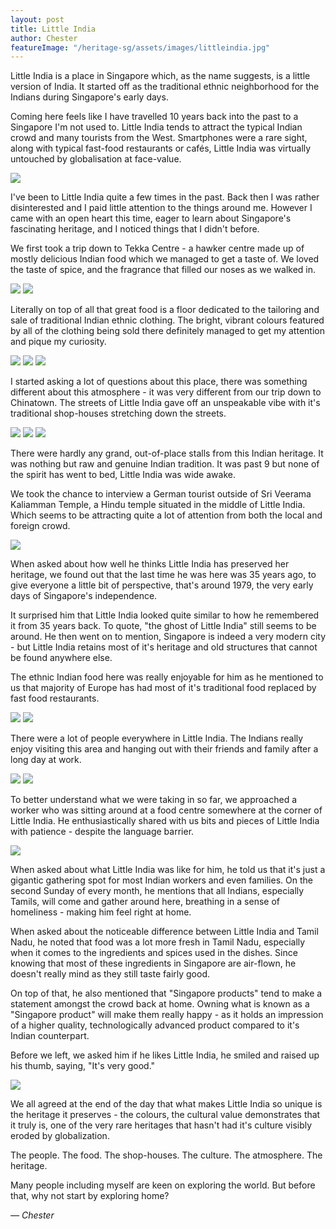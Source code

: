 ```yaml
---
layout: post
title: Little India
author: Chester
featureImage: "/heritage-sg/assets/images/littleindia.jpg"
---
```


Little India is a place in Singapore which, as the name suggests, is a little version of India. It started off as the traditional ethnic neighborhood for the Indians during Singapore's early days.

Coming here feels like I have travelled 10 years back into the past to a Singapore I'm not used to. Little India tends to attract the typical Indian crowd and many tourists from the West. Smartphones were a rare sight, along with typical fast-food restaurants or cafés, Little India was virtually untouched by globalisation at face-value.
<!--more-->

![](/heritage-sg/assets/images/1406445539465.jpg)

I've been to Little India quite a few times in the past. Back then I was rather disinterested and I paid little attention to the things around me. However I came with an open heart this time, eager to learn about Singapore's fascinating heritage, and I noticed things that I didn't before.

We first took a trip down to Tekka Centre - a hawker centre made up of mostly delicious Indian food which we managed to get a taste of. We loved the taste of spice, and the fragrance that filled our noses as we walked in.

![](/heritage-sg/assets/images/1406445585841.jpg)
![](/heritage-sg/assets/images/1406445609241.jpg)

Literally on top of all that great food is a floor dedicated to the tailoring and sale of traditional Indian ethnic clothing. The bright, vibrant colours featured by all of the clothing being sold there definitely managed to get my attention and pique my curiosity.

![](/heritage-sg/assets/images/1406445788671.jpg)
![](/heritage-sg/assets/images/1406448774180.jpg)
![](/heritage-sg/assets/images/1406445816300.jpg)

I started asking a lot of questions about this place, there was something different about this atmosphere - it was very different from our trip down to Chinatown. The streets of Little India gave off an unspeakable vibe with it's traditional shop-houses stretching down the streets.

![](/heritage-sg/assets/images/1406446318595.jpg)
![](/heritage-sg/assets/images/1406446378104.jpg)
![](/heritage-sg/assets/images/1406446414058.jpg)

There were hardly any grand, out-of-place stalls from this Indian heritage. It was nothing but raw and genuine Indian tradition. It was past 9 but none of the spirit has went to bed, Little India was wide awake.

We took the chance to interview a German tourist outside of Sri Veerama Kaliamman Temple, a Hindu temple situated in the middle of Little India. Which seems to be attracting quite a lot of attention from both the local and foreign crowd.

![](/heritage-sg/assets/images/1406364315774.jpg)

When asked about how well he thinks Little India has preserved her heritage, we found out that the last time he was here was 35 years ago, to give everyone a little bit of perspective, that's around 1979, the very early days of Singapore's independence.

It surprised him that Little India looked quite similar to how he remembered it from 35 years back. To quote, "the ghost of Little India" still seems to be around. He then went on to mention, Singapore is indeed a very modern city - but Little India retains most of it's heritage and old structures that cannot be found anywhere else.

The ethnic Indian food here was really enjoyable for him as he mentioned to us that majority of Europe has had most of it's traditional food replaced by fast food restaurants.

![](/heritage-sg/assets/images/1406447250528.jpg)
![](/heritage-sg/assets/images/1406447292760.jpg)

There were a lot of people everywhere in Little India. The Indians really enjoy visiting this area and hanging out with their friends and family after a long day at work.

![](/heritage-sg/assets/images/1406447590692.jpg)
![](/heritage-sg/assets/images/1406447677415.jpg)

To better understand what we were taking in so far, we approached a worker who was sitting around at a food centre somewhere at the corner of Little India. He enthusiastically shared with us bits and pieces of Little India with patience - despite the language barrier.

![](/heritage-sg/assets/images/1406362599536.jpg)

When asked about what Little India was like for him, he told us that it's just a gigantic gathering spot for most Indian workers and even families. On the second Sunday of every month, he mentions that all Indians, especially Tamils, will come and gather around here, breathing in a sense of homeliness - making him feel right at home.

When asked about the noticeable difference between Little India and Tamil Nadu, he noted that food was a lot more fresh in Tamil Nadu, especially when it comes to the ingredients and spices used in the dishes. Since knowing that most of these ingredients in Singapore are air-flown, he doesn't really mind as they still taste fairly good.

On top of that, he also mentioned that "Singapore products" tend to make a statement amongst the crowd back at home. Owning what is known as a "Singapore product" will make them really happy - as it holds an impression of a higher quality, technologically advanced product compared to it's Indian counterpart.

Before we left, we asked him if he likes Little India, he smiled and raised up his thumb, saying, "It's very good."

![](/heritage-sg/assets/images/1406447628338.jpg)

We all agreed at the end of the day that what makes Little India so unique is the heritage it preserves - the colours, the cultural value demonstrates that it truly is, one of the very rare heritages that hasn't had it's culture visibly eroded by globalization.

The people. The food. The shop-houses. The culture. The atmosphere. The heritage.

Many people including myself are keen on exploring the world. But before that, why not start by exploring home?

<cite>&mdash; Chester</cite>
